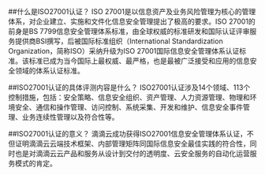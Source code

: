 ##什么是ISO27001认证？
ISO 27001是以信息资产及业务风险管理为核心的管理体系，对企业建立、实施和文件化信息安全管理提出了极高的要求。ISO 27001的前身是BS 7799信息安全管理体系标准，由全球权威的标准研发和国际认证评审服务提供商BSI撰写，后被国际标准组织（International Standardization Organization，简称ISO）采纳升级为ISO 27001国际信息安全管理体系认证标准。该标准已成为当今国际上最权威、最严格，也是最被广泛接受和应用的信息安全领域的体系认证标准。

##ISO27001认证的具体评测内容是什么？
ISO27001认证涉及14个领域、113个控制措施，包括：安全策略、信息安全组织、资产管理、人力资源管理、物理和环境安全、通信和操作管理、访问控制、系统采集、开发和维护、信息安全事件管理、业务连续性管理以及符合性等。

##ISO27001认证的意义？
滴滴云成功获得ISO27001信息安全管理体系认证，不但证明滴滴云云端技术框架、内部管理矩阵同国际信息安全最佳实践的符合性，同时也是对滴滴云云产品和服务从设计到交付的透明度、云安全服务的自动化运营服务模式的肯定。